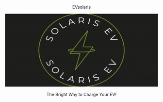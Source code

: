 <div align="center">
    <p align="center">EVsolaris</p>
    <p align="center"><img  src="https://github.com/AbirBokhtiar/EVsolaris/blob/main/image/EVsolaris.jpg" height="240px" width="520px"></p>
    <p>The Bright Way to Charge Your EV!</p>
</div>
